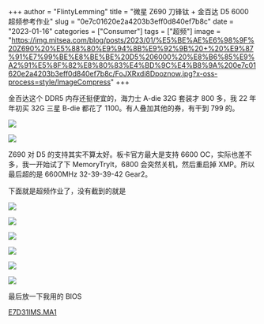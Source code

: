 +++
author = "FlintyLemming"
title = "微星 Z690 刀锋钛 + 金百达 D5 6000 超频参考作业"
slug = "0e7c01620e2a4203b3eff0d840ef7b8c"
date = "2023-01-16"
categories = ["Consumer"]
tags = ["超频"]
image = "https://img.mitsea.com/blog/posts/2023/01/%E5%BE%AE%E6%98%9F%20Z690%20%E5%88%80%E9%94%8B%E9%92%9B%20+%20%E9%87%91%E7%99%BE%E8%BE%BE%20D5%206000%20%E8%B6%85%E9%A2%91%E5%8F%82%E8%80%83%E4%BD%9C%E4%B8%9A%200e7c01620e2a4203b3eff0d840ef7b8c/FoJXRxdi8Dpoznow.jpg?x-oss-process=style/ImageCompress"
+++

金百达这个 DDR5 内存还挺便宜的，海力士 A-die 32G 套装才 800 多，我 22 年年初买 32G 三星 B-die 都花了 1100。有人叠加其他的券，有干到 799 的。

![](https://img.mitsea.com/blog/posts/2023/01/%E5%BE%AE%E6%98%9F%20Z690%20%E5%88%80%E9%94%8B%E9%92%9B%20+%20%E9%87%91%E7%99%BE%E8%BE%BE%20D5%206000%20%E8%B6%85%E9%A2%91%E5%8F%82%E8%80%83%E4%BD%9C%E4%B8%9A%200e7c01620e2a4203b3eff0d840ef7b8c/859A0960-5EB1-4487-8F73-B47B5CD080FE_1_201_a.jpeg?x-oss-process=style/ImageCompress)

![](https://img.mitsea.com/blog/posts/2023/01/%E5%BE%AE%E6%98%9F%20Z690%20%E5%88%80%E9%94%8B%E9%92%9B%20+%20%E9%87%91%E7%99%BE%E8%BE%BE%20D5%206000%20%E8%B6%85%E9%A2%91%E5%8F%82%E8%80%83%E4%BD%9C%E4%B8%9A%200e7c01620e2a4203b3eff0d840ef7b8c/07E98863-5353-4139-B41A-FDF57929C74C_1_105_c.jpeg?x-oss-process=style/ImageCompress)

Z690 对 D5 的支持其实不算太好。板卡官方最大是支持 6600 OC，实际也差不多，我一开始试了下 MemoryTryIt，6800 会突然关机，然后重启掉 XMP。所以最后超的是 6600MHz 32-39-39-42 Gear2。

下面就是超频作业了，没有截到的就是

![](https://img.mitsea.com/blog/posts/2023/01/%E5%BE%AE%E6%98%9F%20Z690%20%E5%88%80%E9%94%8B%E9%92%9B%20+%20%E9%87%91%E7%99%BE%E8%BE%BE%20D5%206000%20%E8%B6%85%E9%A2%91%E5%8F%82%E8%80%83%E4%BD%9C%E4%B8%9A%200e7c01620e2a4203b3eff0d840ef7b8c/MSI_SnapShot6_00.jpg?x-oss-process=style/ImageCompress)

![](https://img.mitsea.com/blog/posts/2023/01/%E5%BE%AE%E6%98%9F%20Z690%20%E5%88%80%E9%94%8B%E9%92%9B%20+%20%E9%87%91%E7%99%BE%E8%BE%BE%20D5%206000%20%E8%B6%85%E9%A2%91%E5%8F%82%E8%80%83%E4%BD%9C%E4%B8%9A%200e7c01620e2a4203b3eff0d840ef7b8c/MSI_SnapShot7.jpg?x-oss-process=style/ImageCompress)

![](https://img.mitsea.com/blog/posts/2023/01/%E5%BE%AE%E6%98%9F%20Z690%20%E5%88%80%E9%94%8B%E9%92%9B%20+%20%E9%87%91%E7%99%BE%E8%BE%BE%20D5%206000%20%E8%B6%85%E9%A2%91%E5%8F%82%E8%80%83%E4%BD%9C%E4%B8%9A%200e7c01620e2a4203b3eff0d840ef7b8c/MSI_SnapShot8.jpg?x-oss-process=style/ImageCompress)

![](https://img.mitsea.com/blog/posts/2023/01/%E5%BE%AE%E6%98%9F%20Z690%20%E5%88%80%E9%94%8B%E9%92%9B%20+%20%E9%87%91%E7%99%BE%E8%BE%BE%20D5%206000%20%E8%B6%85%E9%A2%91%E5%8F%82%E8%80%83%E4%BD%9C%E4%B8%9A%200e7c01620e2a4203b3eff0d840ef7b8c/MSI_SnapShot9.jpg?x-oss-process=style/ImageCompress)

![](https://img.mitsea.com/blog/posts/2023/01/%E5%BE%AE%E6%98%9F%20Z690%20%E5%88%80%E9%94%8B%E9%92%9B%20+%20%E9%87%91%E7%99%BE%E8%BE%BE%20D5%206000%20%E8%B6%85%E9%A2%91%E5%8F%82%E8%80%83%E4%BD%9C%E4%B8%9A%200e7c01620e2a4203b3eff0d840ef7b8c/MSI_SnapShot10.jpg?x-oss-process=style/ImageCompress)

![](https://img.mitsea.com/blog/posts/2023/01/%E5%BE%AE%E6%98%9F%20Z690%20%E5%88%80%E9%94%8B%E9%92%9B%20+%20%E9%87%91%E7%99%BE%E8%BE%BE%20D5%206000%20%E8%B6%85%E9%A2%91%E5%8F%82%E8%80%83%E4%BD%9C%E4%B8%9A%200e7c01620e2a4203b3eff0d840ef7b8c/MSI_SnapShot12.jpg?x-oss-process=style/ImageCompress)

最后放一下我用的 BIOS

[E7D31IMS.MA1](https://index.mitsea.com/%E8%BD%AF%E4%BB%B6/%E9%A9%B1%E5%8A%A8/BIOS/MSI%20Z690%20D5%20EDGE%20TI/E7D31IMS.MA1)